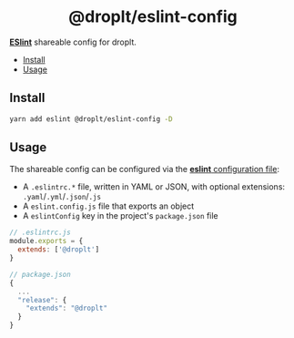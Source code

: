 <h1 align="center">@droplt/eslint-config</h1>

[**ESlint**](https://github.com/eslint/eslint) shareable config for droplt.

- [Install](#install)
- [Usage](#usage)

## Install

```bash
yarn add eslint @droplt/eslint-config -D
```

## Usage

The shareable config can be configured via the [**eslint** configuration file](https://eslint.org/docs/user-guide/configuring):

- A `.eslintrc.*` file, written in YAML or JSON, with optional extensions: `.yaml`/`.yml`/`.json`/`.js`
- A `eslint.config.js` file that exports an object
- A `eslintConfig` key in the project's `package.json` file

```js
// .eslintrc.js
module.exports = {
  extends: ['@droplt']
}
```

```js
// package.json
{
  ...
  "release": {
    "extends": "@droplt"
  }
}
```
